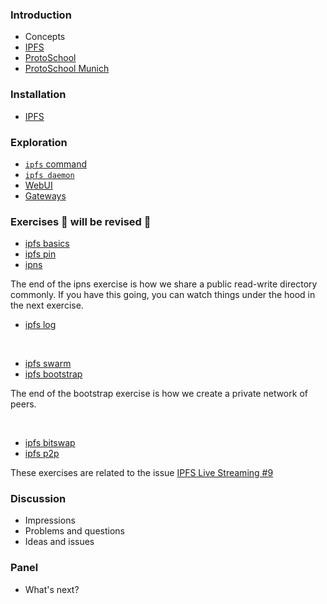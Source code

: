 ### Introduction

- Concepts
- [IPFS](https://ipfs.io/)
- [ProtoSchool](https://proto.school/)
- [ProtoSchool Munich](https://github.com/protoschool/munich)

### Installation

- [IPFS](https://docs.ipfs.io/introduction/install/)

### Exploration

- [```ipfs``` command](https://docs.ipfs.io/reference/api/cli/)
- [```ipfs daemon```](https://docs.ipfs.io/reference/api/cli/#ipfs-daemon)
- [WebUI](https://docs.ipfs.io/introduction/usage/#fancy-web-console)
- [Gateways](https://ipfs.github.io/public-gateway-checker/)

### Exercises 👋 will be revised 👋


- [ipfs basics](../exercises/IPFS-Basics.md)
- [ipfs pin](../exercises/IPFS-Pin.md)
- [ipns](../exercises/IPFS-IPNS.md)

The end of the ipns exercise is how we share a public read-write directory commonly. 
If you have this going, you can watch things under the hood in the next exercise.

- [ipfs log](../exercises/IPFS-Log.md)

<br>

- [ipfs swarm](../exercises/IPFS-Swarm.md)
- [ipfs bootstrap](../exercises/IPFS-Bootstrap.md)

The end of the bootstrap exercise is how we create a private network of peers.

<br>

- [ipfs bitswap](../exercises/IPFS-Bitswap.md)
- [ipfs p2p](../exercises/IPFS-P2P.md)

These exercises are related to the issue [IPFS Live Streaming #9](https://github.com/ProtoSchool/munich/issues/9)

### Discussion

- Impressions
- Problems and questions
- Ideas and issues

### Panel

- What's next?
